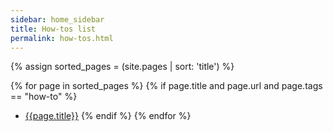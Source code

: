 ```yaml
---
sidebar: home_sidebar
title: How-tos list
permalink: how-tos.html
---
```


{% assign sorted_pages = (site.pages | sort: 'title') %}

{% for page in sorted_pages %}
{% if page.title and page.url and page.tags == "how-to" %}
- [{{page.title}}]({{page.url}})
{% endif %}
{% endfor %}
